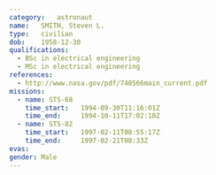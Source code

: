 ```yaml
---
category:	astronaut
name:	SMITH, Steven L.
type:	civilian
dob:	1958-12-30
qualifications:
  - BSc in electrical engineering
  - MSc in electrical engineering
references:
  - http://www.nasa.gov/pdf/740566main_current.pdf
missions:
  - name: STS-68
    time_start:   1994-09-30T11:16:01Z
    time_end:     1994-10-11T17:02:10Z
  - name: STS-82
    time_start:   1997-02-11T08:55:17Z
    time_end:     1997-02-21T08:33Z
evas:
gender:	Male
---
```

